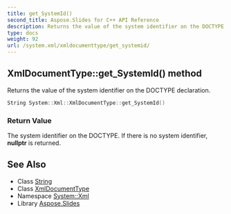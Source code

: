 ```yaml
---
title: get_SystemId()
second_title: Aspose.Slides for C++ API Reference
description: Returns the value of the system identifier on the DOCTYPE declaration.
type: docs
weight: 92
url: /system.xml/xmldocumenttype/get_systemid/
---
```

## XmlDocumentType::get_SystemId() method


Returns the value of the system identifier on the DOCTYPE declaration.

```cpp
String System::Xml::XmlDocumentType::get_SystemId()
```


### Return Value

The system identifier on the DOCTYPE. If there is no system identifier, **nullptr** is returned.

## See Also

* Class [String](../../../system/string/)
* Class [XmlDocumentType](../)
* Namespace [System::Xml](../../)
* Library [Aspose.Slides](../../../)